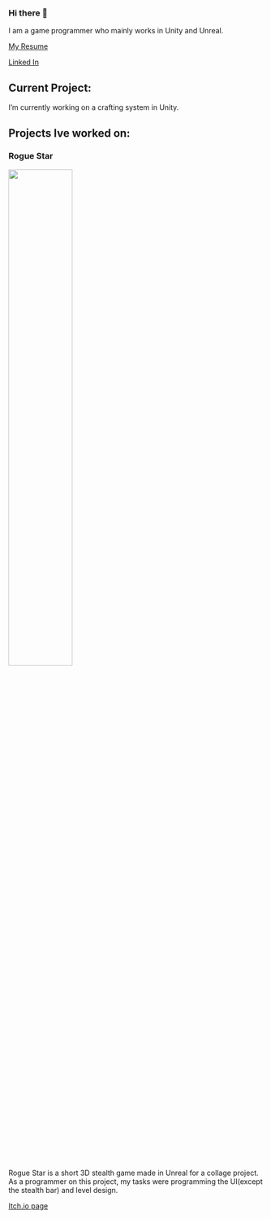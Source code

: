 ### Hi there 👋

I am a game programmer who mainly works in Unity and Unreal.

[My Resume](https://resume.creddle.io/resume/da2bcg8gk1o)

[Linked In](https://www.linkedin.com/in/bryce-deshotel-2782041bb/)

## Current Project:

I’m currently working on a crafting system in Unity.

## Projects Ive worked on:

### Rogue Star

<img src="https://user-images.githubusercontent.com/68763524/172903780-f3515502-a32a-45a7-be26-f9797cd7aa14.png"  width=50% height=50%>

Rogue Star is a short 3D stealth game made in Unreal for a collage project. As a programmer on this project, my tasks were programming the UI(except the stealth bar) and level design.

[Itch.io page](https://liquid-moon-productions.itch.io/rogue-star)
